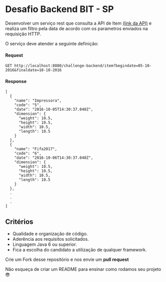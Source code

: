 # Desafio Backend BIT - SP

Desenvolver um serviço rest que consulta a API de Item [(link da API)](http://www.mocky.io/v2/58177cad1000008701cc7fb5) e realiza um filtro pela data de acordo com os parametros enviados na requisição HTTP.

O serviço deve atender a seguinte definição:

#### Request
```
GET http://localhost:8080/challenge-backend/item?begindate=05-10-2016&finaldate=10-10-2016
```
#### Response
```
[
  {
    "name": "Impressora",
    "code": "5",
    "date": "2016-10-05T14:30:37.040Z",
    "dimension": {
      "weight": 10.5,
      "height": 10.5,
      "width": 10.5,
      "length": 10.5
    }
  },
  {
    "name": "Fifa2017",
    "code": "6",
    "date": "2016-10-06T14:30:37.040Z",
    "dimension": {
      "weight": 10.5,
      "height": 10.5,
      "width": 10.5,
      "length": 10.5
    }
  },
  .
  .
  .
]
```

## Critérios

- Qualidade e organização de código.
- Aderência aos requisitos solicitados.
- Linguagem Java 6 ou superior.
- Fica a escolha do candidato a utilização de qualquer framework.


Crie um Fork desse repositório e nos envie um **pull request**

Não esqueça de criar um README para ensinar como rodamos seu projeto :sunglasses:
